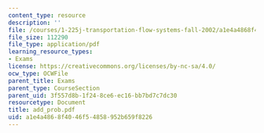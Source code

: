 ```yaml
---
content_type: resource
description: ''
file: /courses/1-225j-transportation-flow-systems-fall-2002/a1e4a4868f4046f54858952b659f8226_add_prob.pdf
file_size: 112290
file_type: application/pdf
learning_resource_types:
- Exams
license: https://creativecommons.org/licenses/by-nc-sa/4.0/
ocw_type: OCWFile
parent_title: Exams
parent_type: CourseSection
parent_uid: 3f557d8b-1f24-8ce6-ec16-bb7bd7c7dc30
resourcetype: Document
title: add_prob.pdf
uid: a1e4a486-8f40-46f5-4858-952b659f8226
---
```

